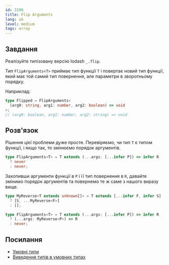 ```yaml
---
id: 3196
title: Flip Arguments
lang: uk
level: medium
tags: array
---
```


## Завдання

Реалізуйте типізовану версію lodash `_.flip`.

Тип `FlipArguments<T>` приймає тип функції `T` і повертає новий тип функції,
який має той самий тип повернення, але параметри в зворотньому порядку.

Наприклад:

```ts
type Flipped = FlipArguments<
  (arg0: string, arg1: number, arg2: boolean) => void
>;
// (arg0: boolean, arg1: number, arg2: string) => void
```

## Розв'язок

Рішення цієї проблеми дуже просте. Перевіряємо, чи тип `T` є типом функції, і
якщо так, то змінюємо порядок аргументів.

```ts
type FlipArguments<T> = T extends (...args: [...infer P]) => infer R
  ? never
  : never;
```

Захопивши аргументи функції в `P` і її тип повернення в `R`, давайте змінимо
порядок аргументів та повернемо те ж саме з нашого виразу вище.

```ts
type MyReverse<T extends unknown[]> = T extends [...infer F, infer S]
  ? [S, ...MyReverse<F>]
  : [];

type FlipArguments<T> = T extends (...args: [...infer P]) => infer R
  ? (...args: MyReverse<P>) => R
  : never;
```

## Посилання

- [Умовні типи](https://www.typescriptlang.org/docs/handbook/2/conditional-types.html)
- [Виведення типів в умовних типах](https://www.typescriptlang.org/docs/handbook/2/conditional-types.html#inferring-within-conditional-types)
